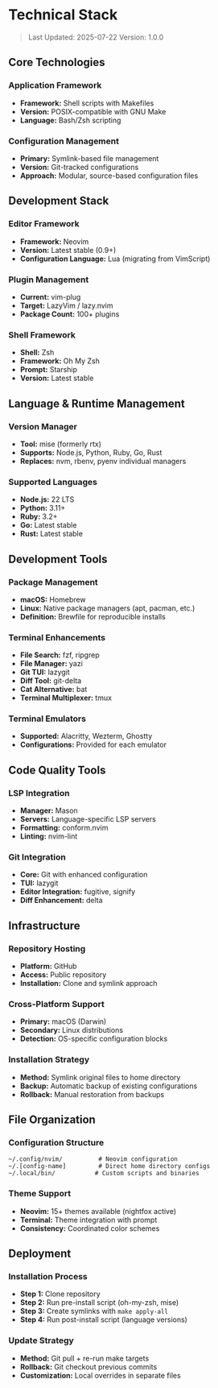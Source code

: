 # Technical Stack

> Last Updated: 2025-07-22
> Version: 1.0.0

## Core Technologies

### Application Framework
- **Framework:** Shell scripts with Makefiles
- **Version:** POSIX-compatible with GNU Make
- **Language:** Bash/Zsh scripting

### Configuration Management
- **Primary:** Symlink-based file management
- **Version:** Git-tracked configurations
- **Approach:** Modular, source-based configuration files

## Development Stack

### Editor Framework
- **Framework:** Neovim
- **Version:** Latest stable (0.9+)
- **Configuration Language:** Lua (migrating from VimScript)

### Plugin Management
- **Current:** vim-plug
- **Target:** LazyVim / lazy.nvim
- **Package Count:** 100+ plugins

### Shell Framework
- **Shell:** Zsh
- **Framework:** Oh My Zsh
- **Prompt:** Starship
- **Version:** Latest stable

## Language & Runtime Management

### Version Manager
- **Tool:** mise (formerly rtx)
- **Supports:** Node.js, Python, Ruby, Go, Rust
- **Replaces:** nvm, rbenv, pyenv individual managers

### Supported Languages
- **Node.js:** 22 LTS
- **Python:** 3.11+
- **Ruby:** 3.2+
- **Go:** Latest stable
- **Rust:** Latest stable

## Development Tools

### Package Management
- **macOS:** Homebrew
- **Linux:** Native package managers (apt, pacman, etc.)
- **Definition:** Brewfile for reproducible installs

### Terminal Enhancements
- **File Search:** fzf, ripgrep
- **File Manager:** yazi
- **Git TUI:** lazygit
- **Diff Tool:** git-delta
- **Cat Alternative:** bat
- **Terminal Multiplexer:** tmux

### Terminal Emulators
- **Supported:** Alacritty, Wezterm, Ghostty
- **Configurations:** Provided for each emulator

## Code Quality Tools

### LSP Integration
- **Manager:** Mason
- **Servers:** Language-specific LSP servers
- **Formatting:** conform.nvim
- **Linting:** nvim-lint

### Git Integration
- **Core:** Git with enhanced configuration
- **TUI:** lazygit
- **Editor Integration:** fugitive, signify
- **Diff Enhancement:** delta

## Infrastructure

### Repository Hosting
- **Platform:** GitHub
- **Access:** Public repository
- **Installation:** Clone and symlink approach

### Cross-Platform Support
- **Primary:** macOS (Darwin)
- **Secondary:** Linux distributions
- **Detection:** OS-specific configuration blocks

### Installation Strategy
- **Method:** Symlink original files to home directory
- **Backup:** Automatic backup of existing configurations
- **Rollback:** Manual restoration from backups

## File Organization

### Configuration Structure
```
~/.config/nvim/          # Neovim configuration
~/.[config-name]         # Direct home directory configs
~/.local/bin/           # Custom scripts and binaries
```

### Theme Support
- **Neovim:** 15+ themes available (nightfox active)
- **Terminal:** Theme integration with prompt
- **Consistency:** Coordinated color schemes

## Deployment

### Installation Process
- **Step 1:** Clone repository
- **Step 2:** Run pre-install script (oh-my-zsh, mise)
- **Step 3:** Create symlinks with `make apply-all`
- **Step 4:** Run post-install script (language versions)

### Update Strategy
- **Method:** Git pull + re-run make targets
- **Rollback:** Git checkout previous commits
- **Customization:** Local overrides in separate files